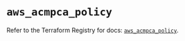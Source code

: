 # `aws_acmpca_policy`

Refer to the Terraform Registry for docs: [`aws_acmpca_policy`](https://registry.terraform.io/providers/hashicorp/aws/6.11.0/docs/resources/acmpca_policy).
